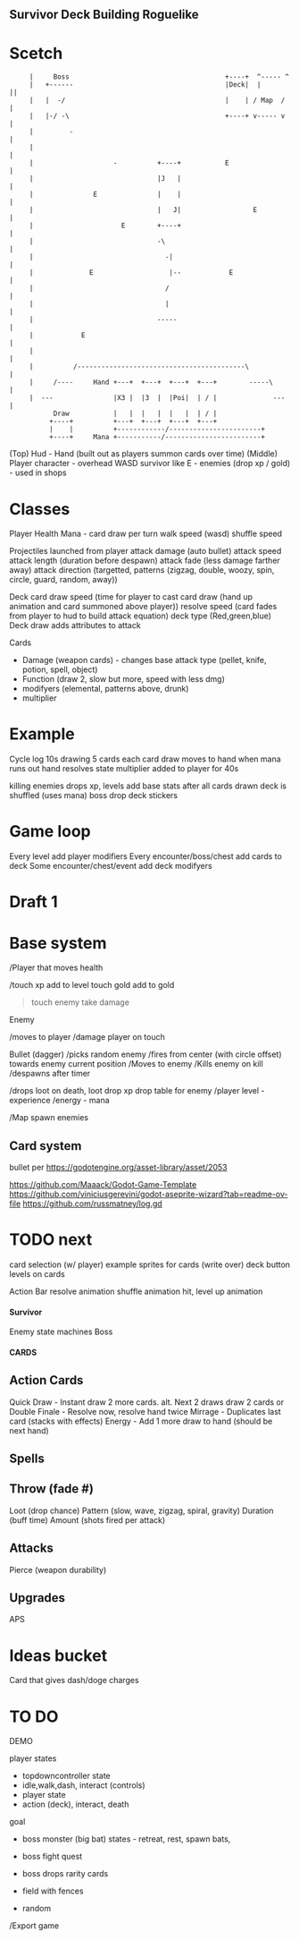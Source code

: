 ## Survivor Deck Building Roguelike

# Scetch

    	 |     Boss                                       +----+  ^----- ^
    	 |   +------                                      |Deck|  |      ||
    	 |   |  -/                                        |    | / Map  / |
    	 |   |-/ -\                                       +----+ v----- v |
    	 |         -                                                      |
    	 |                                                                |
    	 |                    -          +----+           E               |
    	 |                               |J   |                           |
    	 |               E               |    |                           |
    	 |                               |   J|                  E        |
    	 |                      E        +----+                           |
    	 |                               -\                               |
    	 |                                 -|                             |
    	 |              E                   |--            E              |
    	 |                                 /                              |
    	 |                                 |                              |
    	 |                               -----                            |
    	 |            E                                                   |
    	 |                                                                |
    	 |          /------------------------------------------\          |
    	 |     /----     Hand +---+  +---+  +---+  +---+        -----\    |
    	 |  ---               |X3 |  |3  |  |Poi|  | / |              --- |
    		   Draw           |   |  |   |  |   |  | / |
    		  +----+          +---+  +---+  +---+  +---+
    		  |    |          +------------/-----------------------+
    		  +----+     Mana +-----------/------------------------+

(Top) Hud - Hand (built out as players summon cards over time)
(Middle) Player character - overhead WASD survivor like
E - enemies (drop xp / gold) - used in shops

# Classes

Player
Health
Mana - card draw per turn
walk speed (wasd)
shuffle speed

Projectiles launched from player
attack damage (auto bullet)
attack speed
attack length (duration before despawn)
attack fade (less damage farther away)
attack direction (targetted, patterns (zigzag, double, woozy, spin, circle, guard, random, away))

Deck
card draw speed (time for player to cast card draw (hand up animation and card summoned above player))
resolve speed (card fades from player to hud to build attack equation)
deck type (Red,green,blue) Deck draw adds attributes to attack

Cards

- Damage (weapon cards) - changes base attack type (pellet, knife, potion, spell, object)
- Function (draw 2, slow but more, speed with less dmg)
- modifyers (elemental, patterns above, drunk)
- multiplier

# Example

Cycle log
10s drawing 5 cards
each card draw moves to hand
when mana runs out hand resolves
state multiplier added to player for 40s

killing enemies drops xp, levels add base stats
after all cards drawn deck is shuffled (uses mana)
boss drop deck stickers

# Game loop

Every level add player modifiers
Every encounter/boss/chest add cards to deck
Some encounter/chest/event add deck modifyers

# Draft 1

# Base system

/Player that moves
health

/touch xp add to level
touch gold add to gold

> touch enemy take damage

Enemy

/moves to player
/damage player on touch

Bullet (dagger)
/picks random enemy
/fires from center (with circle offset) towards enemy current position
/Moves to enemy
/Kills enemy on kill
/despawns after timer

/drops loot on death, loot drop xp
drop table for enemy
/player level - experience
\/energy - mana

/Map spawn enemies

## Card system

bullet per https://godotengine.org/asset-library/asset/2053

https://github.com/Maaack/Godot-Game-Template
https://github.com/viniciusgerevini/godot-aseprite-wizard?tab=readme-ov-file
https://github.com/russmatney/log.gd

# TODO next

card selection (w/ player)
example sprites for cards (write over)
deck button
levels on cards

Action Bar
resolve animation
shuffle animation
hit, level up animation

#### Survivor

Enemy state machines
Boss

#### CARDS

## Action Cards

Quick Draw - Instant draw 2 more cards. alt. Next 2 draws draw 2 cards or
Double Finale - Resolve now, resolve hand twice
Mirrage - Duplicates last card (stacks with effects)
Energy - Add 1 more draw to hand (should be next hand)

## Spells

## Throw (fade #)

Loot (drop chance)
Pattern (slow, wave, zigzag, spiral, gravity)
Duration (buff time)
Amount (shots fired per attack)

## Attacks

Pierce (weapon durability)

## Upgrades

APS

# Ideas bucket

Card that gives dash/doge charges

# TO DO

DEMO

player states

- topdowncontroller state
- idle,walk,dash, interact (controls)
- player state
- action (deck), interact, death

goal

- boss monster (big bat)
  states - retreat, rest, spawn bats,
- boss fight quest
- boss drops rarity cards

- field with fences
- random

/Export game
